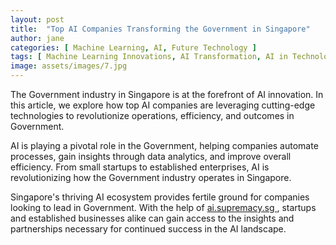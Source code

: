 ```yaml
---
layout: post
title:  "Top AI Companies Transforming the Government in Singapore"
author: jane
categories: [ Machine Learning, AI, Future Technology ]
tags: [ Machine Learning Innovations, AI Transformation, AI in Technology, AI Use Cases ]
image: assets/images/7.jpg
---
```


The Government industry in Singapore is at the forefront of AI innovation. In this article, we explore how top AI companies are leveraging cutting-edge technologies to revolutionize operations, efficiency, and outcomes in Government.

AI is playing a pivotal role in the Government, helping companies automate processes, gain insights through data analytics, and improve overall efficiency. From small startups to established enterprises, AI is revolutionizing how the Government industry operates in Singapore.

Singapore's thriving AI ecosystem provides fertile ground for companies looking to lead in Government. With the help of <a href="https://ai.supremacy.sg" target="_blank"> ai.supremacy.sg </a>, startups and established businesses alike can gain access to the insights and partnerships necessary for continued success in the AI landscape.
